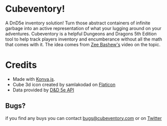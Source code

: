# Cubeventory!
 
A DnD5e inventory solution! Turn those abstract containers of infinite garbage into an active representation of what your lugging around on your adventures. Cubeventory is a helpful Dungeons and Dragons 5th Edition tool to help track players inventory and encumberance without all the math that comes with it. The idea comes from [Zee Bashew's](https://www.youtube.com/embed/koKL1wSRLpk) video on the topic.

# Credits
 - Made with [Konva.js](https://konvajs.org/docs/donate.html).
 - Cube 3d icon created by samlakodad on [Flaticon](https://www.flaticon.com/free-icon/cube-3d_4783189?term=cluster&page=1&position=15&origin=tag&related_id=4783189)
 - Data provided by [D&D 5e API](https://www.dnd5eapi.co)

 ## Bugs?
 if you find any buys you can contact bugs@cubeventory.com or on [Twitter](https://twitter.com/WaitWhatWho3)
